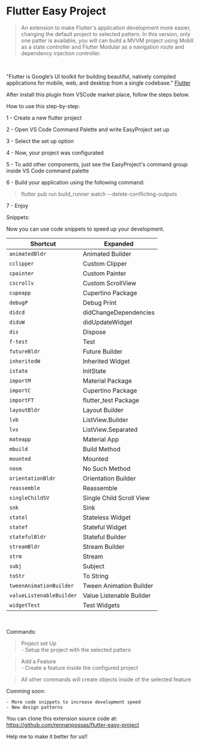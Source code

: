 # Flutter Easy Project
> An extension to make Flutter's application development more easier, changing the default project to selected pattern. In this version, only one patter is available, you will can build a MVVM project using MobX as a state controller and Flutter Modular as a navigation route and dependency injection controller.
<br/>


"Flutter is Google’s UI toolkit for building beautiful, natively compiled applications for mobile, web, and desktop from a single codebase." [Flutter](https://flutter.dev)

After install this plugin from VSCode market place, follow the steps below.

How to use this step-by-step:

1 - Create a new flutter project

2 - Open VS Code Command Palette and write EasyProject set up

3 - Select the set up option

4 - Now, your project was configurated

5 - To add other components, just see the EasyProject's command group inside VS Code command palette

6 - Build your application using the following command:

> flutter pub run build_runner watch --delete-conflicting-outputs

7 - Enjoy

Snippets:

Now you can use code snippets to speed up your development.

| Shortcut   | Expanded                 |
| ---------- | ------------------------ |
| `animatedBldr`    | Animated Builder         |
| `cclipper`       | Custom Clipper           |
| `cpainter`       | Custom Painter           |
| `cscrollv`      | Custom ScrollView        |
| `cupeapp`    | Cupertino Package |
| `debugP`   | Debug Print  |
| `didcd`      | didChangeDependencies    |
| `diduW`      | didUpdateWidget          |
| `dis`      | Dispose                  |
| `f-test`    | Test |
| `futureBldr`   | Future Builder           |
| `inheritedW`   | Inherited Widget          |
| `istate`     | InitState                |
| `importM`    | Material Package |
| `importC`    | Cupertino Package |
| `importFT`    | flutter_test Package |
| `layoutBldr`  | Layout Builder           |
| `lvb`      | ListView.Builder         |
| `lvs`    | ListView.Separated |
| `mateapp`    | Material App |
| `mbuild`      | Build Method            |
| `mounted`   | Mounted  |
| `nosm`   | No Such Method           |
| `orientationBldr`  | Orientation Builder      |
| `reassemble`     | Reassemble               |
| `singleChildSV`     | Single Child Scroll View |
| `snk`   | Sink  |
| `statel`    | Stateless Widget         |
| `statef`    | Stateful Widget          |
| `statefulBldr` | Stateful Builder         |
| `streamBldr`      | Stream Builder           |
| `strm`   | Stream  |
| `subj`   | Subject  |
| `toStr`   | To String  |
| `tweenAnimationBuilder`    | Tween Animation Builder |
| `valueListenableBuilder`    | Value Listenable Builder |
| `widgetTest`    | Test Widgets |

<br>

Commands:

> Project set Up <br>
    - Setup the project with the selected pattern

> Add a Feature <br>
    - Create a feature inside the configured project

> All other commands will create objects inside of the selected feature

Comming soon:

    - More code snippets to increase development speed
    - New design patterns

You can clone this extension source code at: https://github.com/rennanpossas/flutter-easy-project

Help me to make it better for us!!